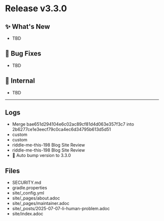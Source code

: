 # Release v3.3.0

## ✨ What's New

- TBD

## 🐛 Bug Fixes

- TBD

## 🔬 Internal

- TBD

---

## Logs

- Merge bae651d294104e6c02ac89cf81d4d063e357f3c7 into 2b6277ce1e3eecf79c0ca4ec6d34795b613d5d51
- custom
- custom
- riddle-me-this-198 Blog Site Review
- riddle-me-this-198 Blog Site Review
- 🔼 Auto bump version to 3.3.0


## Files

- SECURITY.md
- gradle.properties
- site/_config.yml
- site/_pages/about.adoc
- site/_pages/maintainer.adoc
- site/_posts/2025-07-07-li-human-problem.adoc
- site/index.adoc

